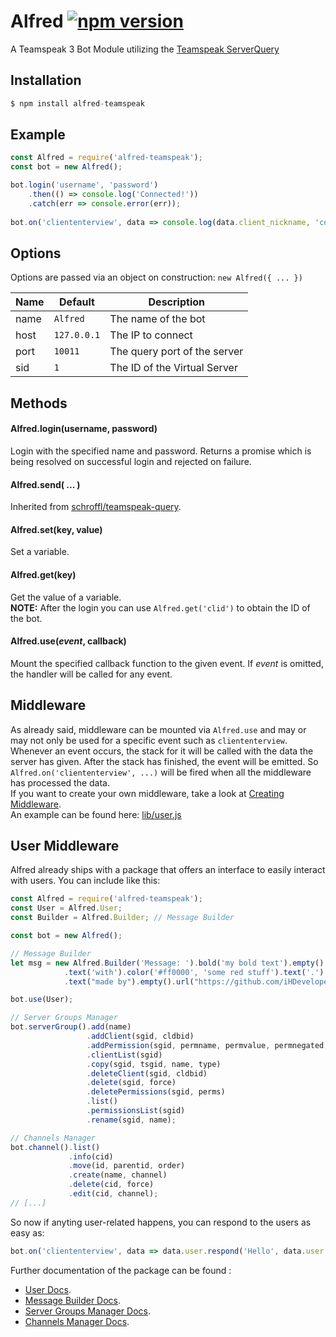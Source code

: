 # Alfred [![npm version](https://badge.fury.io/js/alfred-teamspeak.svg)](https://badge.fury.io/js/alfred-teamspeak)
A Teamspeak 3 Bot Module utilizing the [Teamspeak ServerQuery](http://forum.teamspeak.com/threads/91465-How-to-use-the-Server-Query)

## Installation
```javascript
$ npm install alfred-teamspeak
```

## Example
```javascript
const Alfred = require('alfred-teamspeak');
const bot = new Alfred();

bot.login('username', 'password')
	.then(() => console.log('Connected!'))
    .catch(err => console.error(err));
    
bot.on('cliententerview', data => console.log(data.client_nickname, 'connected!'));
```

## <a name="options"></a>Options
Options are passed via an object on construction: `new Alfred({ ... })`

| Name | Default     | Description                  |
| ---- | ----------- | ---------------------------- |
| name | `Alfred`    | The name of the bot          |
| host | `127.0.0.1` | The IP to connect            |
| port | `10011`     | The query port of the server |
| sid  | `1`         | The ID of the Virtual Server |

## <a name="methods"></a>Methods

#### <a name="method-login"></a>Alfred.login(username, password)
Login with the specified name and password.
Returns a promise which is being resolved on successful login and rejected on failure.

#### <a name="method-send"></a>Alfred.send( ... )
Inherited from [schroffl/teamspeak-query](https://github.com/schroffl/teamspeak-query).

#### <a name="method-set"></a>Alfred.set(key, value)
Set a variable.

#### <a name="method-get"></a>Alfred.get(key)
Get the value of a variable.  
**NOTE:** After the login you can use `Alfred.get('clid')` to obtain the ID of the bot.

#### <a name="method-use"></a>Alfred.use(*event*, callback)
Mount the specified callback function to the given event.
If *event* is omitted, the handler will be called for any event.

## Middleware
As already said, middleware can be mounted via `Alfred.use` and may or may not only be used for a specific event such as `cliententerview`.  
Whenever an event occurs, the stack for it will be called with the data the server has given. After the stack has finished, the event will be emitted. So `Alfred.on('cliententerview', ...)` will be fired when all the middleware has processed the data.  
If you want to create your own middleware, take a look at [Creating Middleware](docs/MIDDLEWARE.md).  
An example can be found here: [lib/user.js](lib/user.js)

## User Middleware
Alfred already ships with a package that offers an interface to easily interact with users. 
You can include like this:
```javascript
const Alfred = require('alfred-teamspeak');
const User = Alfred.User;
const Builder = Alfred.Builder; // Message Builder

const bot = new Alfred();

// Message Builder
let msg = new Alfred.Builder('Message: ').bold('my bold text').empty()
            .text('with').color('#ff0000', 'some red stuff').text('.').empty()
            .text("made by").empty().url("https://github.com/iHDeveloper", Builder.bold("iHDeveloper"));

bot.use(User);

// Server Groups Manager
bot.serverGroup().add(name)
                 .addClient(sgid, cldbid)
                 .addPermission(sgid, permname, permvalue, permnegated, permskip)
                 .clientList(sgid)
                 .copy(sgid, tsgid, name, type)
                 .deleteClient(sgid, cldbid)
                 .delete(sgid, force)
                 .deletePermissions(sgid, perms)
                 .list()
                 .permissionsList(sgid)
                 .rename(sgid, name);

// Channels Manager
bot.channel().list()
             .info(cid)
             .move(id, parentid, order)
             .create(name, channel)
             .delete(cid, force)
             .edit(cid, channel);
// [...]
```
So now if anyting user-related happens, you can respond to the users as easy as:
```javascript
bot.on('cliententerview', data => data.user.respond('Hello', data.user.get('name')) );
```

Further documentation of the package can be found :
- [User Docs](docs/USER.md).
- [Message Builder Docs](docs/BUILDER.md).
- [Server Groups Manager Docs](docs/SERVERGROUPS.md).
- [Channels Manager Docs](docs/CHANNELS.md).

